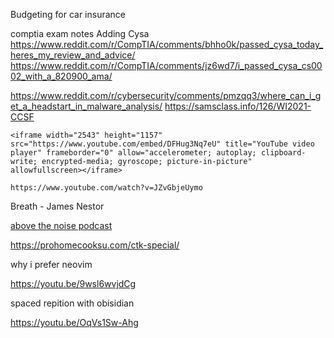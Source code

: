 Budgeting for car insurance

comptia exam notes
	Adding Cysa
		https://www.reddit.com/r/CompTIA/comments/bhho0k/passed_cysa_today_heres_my_review_and_advice/
		https://www.reddit.com/r/CompTIA/comments/jz6wd7/i_passed_cysa_cs0002_with_a_820900_ama/
	
https://www.reddit.com/r/cybersecurity/comments/pmzqq3/where_can_i_get_a_headstart_in_malware_analysis/
	https://samsclass.info/126/WI2021-CCSF
	
	<iframe width="2543" height="1157" src="https://www.youtube.com/embed/DFHug3Nq7eU" title="YouTube video player" frameborder="0" allow="accelerometer; autoplay; clipboard-write; encrypted-media; gyroscope; picture-in-picture" allowfullscreen></iframe>
	
	https://www.youtube.com/watch?v=JZvGbjeUymo
	

 Breath - James Nestor
 
 [above the noise podcast](https://luminarypodcasts.com/listen/russell-brand/above-the-noise-with-russell-brand/9361356d-dfad-486f-9477-1e886a7caff7?country=US)
 
 https://prohomecooksu.com/ctk-special/

 
 
why i prefer neovim

https://youtu.be/9wsl6wvjdCg

spaced repition with obisidian

https://youtu.be/OqVs1Sw-Ahg
